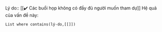 Lý do:: [[✔️ Các buổi họp không có đầy đủ người muốn tham dự]]
Hệ quả của vấn đề này:
```dataview
List where contains(lý-do,[[]])
```
 